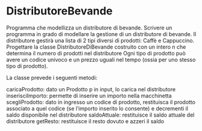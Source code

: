 # DistributoreBevande
Programma che modellizza un distributore di bevande.
Scrivere un programma in grado di modellare la gestione di un distributore di bevande. 
Il distributore gestirà una lista di 2 tipi diversi di prodotti: Caffè e Cappuccino. 
Progettare la classe DistributoreDiBevande costruito con un intero n che determina il numero di prodotti nel distributore Ogni tipo di prodotto può avere un codice univoco e un prezzo uguali nel tempo (ossia per uno stesso tipo di prodotto).

La classe prevede i seguenti metodi:

caricaProdotto: dato un Prodotto p in input, lo carica nel distributore
inserisciImporto: permette di inserire un importo nella macchinetta
scegliProdotto: dato in ingresso un codice di prodotto, restituisca il prodotto associato a quel codice (se l’importo inserito lo consente) e decrementi il saldo disponibile nel distributore
saldoAttuale: restituisce il saldo attuale del distributore
getResto: restituisce il resto dovuto e azzeri il saldo
